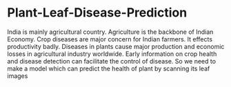 ﻿# Plant-Leaf-Disease-Prediction
India is mainly agricultural country. Agriculture is the backbone of Indian Economy.
Crop diseases are major concern for Indian farmers. It effects productivity badly.
Diseases in plants cause major production and economic losses in agricultural industry worldwide. Early information on crop health and disease detection can facilitate the control of disease.
So we need to make a model which can predict the health of plant by scanning its leaf images 
